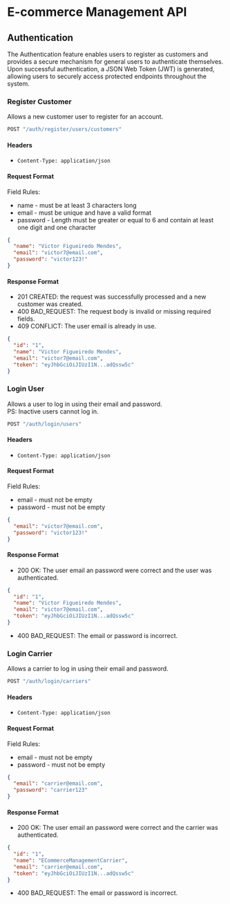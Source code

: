 # E-commerce Management API

## Authentication

The Authentication feature enables users to register as customers and provides a secure mechanism for general users to authenticate themselves.
Upon successful authentication, a JSON Web Token (JWT) is generated, allowing users to securely access protected endpoints throughout the system.

### Register Customer

Allows a new customer user to register for an account.

```js
POST "/auth/register/users/customers"
```

#### Headers

- `Content-Type: application/json`

#### Request Format

Field Rules:

- name - must be at least 3 characters long
- email - must be unique and have a valid format
- password - Length must be greater or equal to 6 and contain at least one digit and one character

```json
{
  "name": "Victor Figueiredo Mendes",
  "email": "victor7@email.com",
  "password": "victor123!"
}
```

#### Response Format

- 201 CREATED: the request was successfully processed and a new customer was created.
- 400 BAD_REQUEST: The request body is invalid or missing required fields.
- 409 CONFLICT: The user email is already in use.

```json
{
  "id": "1",
  "name": "Victor Figueiredo Mendes",
  "email": "victor7@email.com",
  "token": "eyJhbGciOiJIUzI1N...adQssw5c"
}
```

### Login User

Allows a user to log in using their email and password.<br/>
PS: Inactive users cannot log in.

```js
POST "/auth/login/users"
```

#### Headers

- `Content-Type: application/json`

#### Request Format

Field Rules:

- email - must not be empty
- password - must not be empty

```json
{
  "email": "victor7@email.com",
  "password": "victor123!"
}
```

#### Response Format

- 200 OK: The user email an password were correct and the user was authenticated.

```json
{
  "id": "1",
  "name": "Victor Figueiredo Mendes",
  "email": "victor7@email.com",
  "token": "eyJhbGciOiJIUzI1N...adQssw5c"
}
```

- 400 BAD_REQUEST: The email or password is incorrect.

### Login Carrier

Allows a carrier to log in using their email and password.

```js
POST "/auth/login/carriers"
```

#### Headers

- `Content-Type: application/json`

#### Request Format

Field Rules:

- email - must not be empty
- password - must not be empty

```json
{
  "email": "carrier@email.com",
  "password": "carrier123"
}
```

#### Response Format

- 200 OK: The user email an password were correct and the carrier was authenticated.

```json
{
  "id": "1",
  "name": "ECommerceManagementCarrier",
  "email": "carrier@email.com",
  "token": "eyJhbGciOiJIUzI1N...adQssw5c"
}
```

- 400 BAD_REQUEST: The email or password is incorrect.

